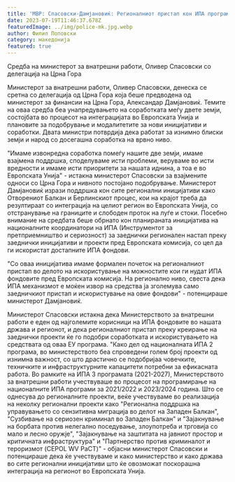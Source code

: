 ```yaml
---
title: 'МВР: Спасовски-Дамјановиќ: Регионалниот пристап кон ИПА програмите ќе го забрза интегрирањето на регионот во Европската Унија - 19 ЈУЛИ 2023'
date: 2023-07-19T11:46:37.678Z
featuredImage: ../img/police-mk.jpg.webp
author: Филип Поповски
category: македонија
featured: true
---
```

Средба на министерот за внатрешни работи, Оливер Спасовски со делегација на Црна Гора

Министерот за внатрешни работи, Оливер Спасовски, денеска се сретна со делегација од Црна Гора која беше предводена од министерот за финансии на Црна Гора, Александар Дамјановиќ. Темите на оваа средба беа унапредувањето на соработката меѓу двете земји, состојбата во процесот на интеграцијата во Европската Унија и плановите за подобрување и модалитетите за нови иницијативи и соработки. Двата министри потврдија дека работат за изнимно блиски земји и народ со досегашна соработка на врвно ниво.

"Имаме извонредна соработка помеѓу нашите две земји, имаме взајмена поддршка, споделуваме исти проблеми, веруваме во исти вредности и имаме исти приоритети за нашата иднина, а тоа е во Европската Унија" - истакна министерот Спасовски за взајмените односи со Црна Гора и нивното постојано подобрување. Министерот Дамјановиќ изрази поддршка кон сите регионални иницијативи како Отворениот Балкан и Берлинскиот процес, кои на крајот треба да резултираат со интеграција на целиот регион во Европската Унија, со отстранување на границите и слободен проток на луѓе и стоки. Посебно внимание на средбата беше обрнато кон планираната иницијатива на националните координатори на ИПА (Инструментот за претприемништво и сериозност) за заеднички регионален настап преку заеднички иницијативи и проекти пред Европската комисија, со цел да ги искористат достапните ИПА фондови.

"Со оваа иницијатива имаме формален почеток на регионалниот пристап во делото на искористување на можностите кои ги нудат ИПА фондовите пред Европската комисија. На регионално ниво, свеста дека ИПА механизмот е моќен извор на средства ја зголемува само заедничкиот пристап и искористување на овие фондови" - потенцираше министерот Дамјановиќ. 

Министерот Спасовски истакна дека Министерството за внатрешни работи е еден од најголемите корисници на ИПА фондовите во нашата држава и регионот, и дека регионалниот пристап преку креирање на заеднички проекти ќе го подобри соработката и искористувањето на средствата од оваа ЕУ програма. "Како дел од националната ИПА 2 програма, во министерството беа спроведени голем број проекти од изнимна важност, со што драстично се подобријаа човечките, техничките и инфраструктурните капацитети потребни за ефикасната работа. Во рамките на ИПА 3 програмата (2021-2027), Министерството за внатрешни работи учествуваше во процесот на програмирање на националните ИПА програми за 2021/2022 и 2023/2024 година. Што се однесува до регионалните проекти, веќе учествуваме во реализација на неколку регионални проекти како "Регионална поддршка на управувањето со сензитивна миграција во делот на Западен Балкан", "Сузбивање на сериозен криминал во Западен Балкан" и "Зајакнување на борбата против нелегално поседување, злоупотреба и трговија со мало и лесно оружје", "Зајакнување на заштитата на јавниот простор и критичната инфраструктура" и "Партнерство против криминалот и тероризмот (CEPOL WV PaCT)" - објасни министерот Спасовски и потенцираше дека ќе учествуваме и како министерство и како држава во сите регионални иницијативи што ќе овозможат поскорашна интеграција на регионот во Европската Унија.
